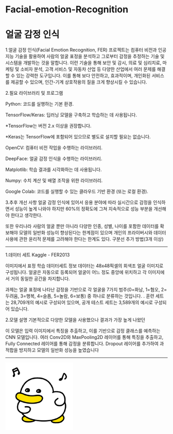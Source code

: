 # Facial-emotion-Recognition
# 얼굴 감정 인식
1.얼굴 감정 인식(Facial Emotion Recognition, FER) 프로젝트는 컴퓨터 비전과 인공지능 기술을 활용하여 사람의 얼굴 표정을 분석하고 그로부터 감정을 추정하는 기술 및 시스템을 개발하는 것을 말합니다.
이런 기술을 통해 보안 및 감시, 의료 및 심리치료, 마케팅 및 소비자 분석, 고객 서비스 및 자동차 산업 등 다양한 산업에서 여러 문제를 해결할 수 있는 강력한 도구입니다. 이를 통해 보다 안전하고, 효과적이며, 개인화된 서비스를 제공할 수 있으며, 인간-기계 상호작용의 질을 크게 향상시킬 수 있습니다.

2.필요 라이브러리 및 프로그램

Python: 코드를 실행하는 기본 환경.

TensorFlow/Keras: 딥러닝 모델을 구축하고 학습하는 데 사용됩니다.

*TensorFlow는 버전 2.x 이상을 권장합니다.

*Keras는 TensorFlow에 포함되어 있으므로 별도로 설치할 필요는 없습니다.

OpenCV: 컴퓨터 비전 작업을 수행하는 라이브러리.

DeepFace: 얼굴 감정 인식을 수행하는 라이브러리.

Matplotlib: 학습 결과를 시각화하는 데 사용됩니다.

Numpy: 수치 계산 및 배열 조작을 위한 라이브러리.

Google Colab: 코드를 실행할 수 있는 클라우드 기반 환경 (또는 로컬 환경).


3.추후 개선 사항
얼굴 감정 인식에 있어서 응용 분야에 따라 실시간으로 감정을 인식하면서 성능이 높게 나와야 하지만 60%의 정확도에 그쳐 지속적으로 성능 부분을 개선해야 한다고 생각한다.

또한 우리나라 사람의 얼굴 뿐만 아니라 다양한 인종, 성별, 나이를 포함한 데이터를 확보해야 모델의 일반화 성능이 향상된다는 한계점이 있으며 개인의 프라이버시와 데이터 사용에 관한 윤리적 문제를 고려해야 한다는 한계도 있다.
구분선 추가 방법(3개 이상)

---
1.데이터 세트
Kaggle - FER2013

이미지에서 표정 학습
데이터세트 정보
데이터는 48x48픽셀의 회색조 얼굴 이미지로 구성됩니다. 얼굴은 자동으로 등록되어 얼굴이 어느 정도 중앙에 위치하고 각 이미지에서 거의 동일한 공간을 차지합니다.

과제는 얼굴 표정에 나타난 감정을 기반으로 각 얼굴을 7가지 범주(0=화남, 1=혐오, 2=두려움, 3=행복, 4=슬픔, 5=놀람, 6=보통) 중 하나로 분류하는 것입니다. . 훈련 세트는 28,709개의 예시로 구성되어 있으며, 공개 테스트 세트는 3,589개의 예시로 구성되어 있습니다.

2.모델 설명
기본적으로 다양한 모델을 사용했으나 결과가 가장 높게 나왔던 

이 모델은 입력 이미지에서 특징을 추출하고, 이를 기반으로 감정 클래스를 예측하는 CNN 모델입니다. 여러 Conv2D와 MaxPooling2D 레이어를 통해 특징을 추출하고, Fully Connected 레이어를 통해 감정을 분류합니다. Dropout 레이어를 추가하여 과적합을 방지하고 모델의 일반화 성능을 높였습니다
***

![곽철이](곽철이.png)
